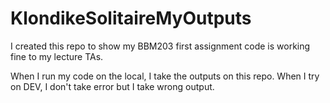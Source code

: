# KlondikeSolitaireMyOutputs
I created this repo to show my BBM203 first assignment code is working fine to my lecture TAs.

When I run my code on the local, I take the outputs on this repo.
When I try on DEV, I don't take error but I take wrong output. 
